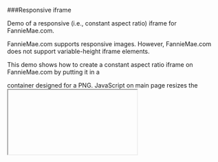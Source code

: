 
###Responsive iframe

Demo of a responsive (i.e., constant aspect ratio) iframe for FannieMae.com.

FannieMae.com supports responsive images.  However, FannieMae.com 
does not support variable-height iframe elements.

This demo shows how to create a constant aspect ratio iframe
on FannieMae.com by putting it in a <div> container designed for a PNG.
JavaScript on main page resizes the <iframe>.

Two features are being demoed...

1. iframe.html uses JavaScript to (re)size container for the iframe with a small white PNG
2. index.html uses preventDefault to prevent multi-touch zoom
